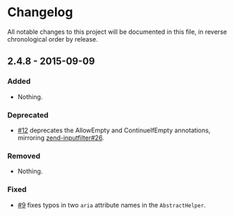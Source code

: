 # Changelog

All notable changes to this project will be documented in this file, in reverse chronological order by release.

## 2.4.8 - 2015-09-09

### Added

- Nothing.

### Deprecated

- [#12](https://github.com/zendframework/zend-form/pull/12) deprecates the
  AllowEmpty and ContinueIfEmpty annotations, mirroring
  [zend-inputfilter#26](https://github.com/zendframework/zend-inputfilter/pull/26).

### Removed

- Nothing.

### Fixed

- [#9](https://github.com/zendframework/zend-form/pull/9) fixes typos in two
  `aria` attribute names in the `AbstractHelper`.
